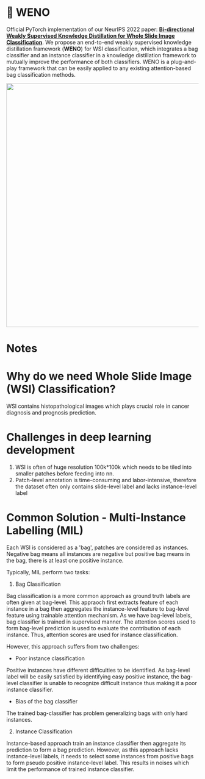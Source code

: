 # :camel: WENO
Official PyTorch implementation of our NeurIPS 2022 paper: **[Bi-directional Weakly Supervised Knowledge Distillation for Whole Slide Image Classification](https://arxiv.org/abs/2210.03664)**. We propose an end-to-end weakly supervised knowledge distillation framework (**WENO**) for WSI classification, which integrates a bag classifier and an instance classifier in a knowledge distillation framework to mutually improve the performance of both classifiers. WENO is a plug-and-play framework that can be easily applied to any existing attention-based bag classification methods.

<p align="center">
  <img src="https://github.com/miccaiif/WENO/blob/main/figure3.jpg" width="640">
</p>


# Notes

# Why do we need Whole Slide Image (WSI) Classification?
WSI contains histopathological images which plays crucial role in cancer diagnosis and prognosis prediction. 

# Challenges in deep learning development
1. WSI is often of huge resolution 100k*100k which needs to be tiled into smaller patches before feeding into nn. 
2. Patch-level annotation is time-consuming and labor-intensive, therefore the dataset often only contains slide-level label and lacks instance-level label

# Common Solution - Multi-Instance Labelling (MIL)
Each WSI is considered as a 'bag', patches are considered as instances. Negative bag means all instances are negative but positive bag means in the bag, there is at least one positive instance. 

Typically, MIL perform two tasks: 
1. Bag Classification

Bag classification is a more common approach as ground truth labels are often given at bag-level. This appraoch first extracts feature of each instance in a bag then aggregates the instance-level feature to bag-level feature using trainable attention mechanism. As we have bag-level labels, bag classifier is trained in supervised manner. The attention scores used to form bag-level prediction is used to evaluate the contribution of each instance. Thus, attention scores are used for instance classification. 

However, this approach suffers from two challenges:
  - Poor instance classification

  Positive instances have different difficulties to be identified. As bag-level label will be easily satisfied by identifying easy positive instance, the bag-level classifier is unable to recognize difficult instance thus making it a poor instance classifier. 
  - Bias of the bag classifier

  The trained bag-classifier has problem generalizing bags with only hard instances. 

2. Instance Classification

Instance-based approach train an instance classifier then aggregate its prediction to form a bag prediction. However, as this approach lacks instance-level labels, it needs to select some instances from positive bags to form pseudo positive instance-level label. This results in noises which limit the performance of trained instance classifier. 
